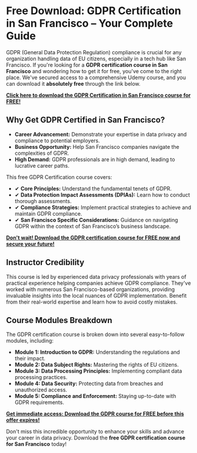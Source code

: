 # Free Download: GDPR Certification in San Francisco – Your Complete Guide

GDPR (General Data Protection Regulation) compliance is crucial for any organization handling data of EU citizens, especially in a tech hub like San Francisco. If you're looking for a **GDPR certification course in San Francisco** and wondering how to get it for free, you've come to the right place. We've secured access to a comprehensive Udemy course, and you can download it **absolutely free** through the link below.

[**Click here to download the GDPR Certification in San Francisco course for FREE!**](https://udemywork.com/gdpr-certification-in-san-francisco)

## Why Get GDPR Certified in San Francisco?

*   **Career Advancement:** Demonstrate your expertise in data privacy and compliance to potential employers.
*   **Business Opportunity:** Help San Francisco companies navigate the complexities of GDPR.
*   **High Demand:** GDPR professionals are in high demand, leading to lucrative career paths.

This free GDPR Certification course covers:

*   ✔ **Core Principles:** Understand the fundamental tenets of GDPR.
*   ✔ **Data Protection Impact Assessments (DPIAs):** Learn how to conduct thorough assessments.
*   ✔ **Compliance Strategies:** Implement practical strategies to achieve and maintain GDPR compliance.
*   ✔ **San Francisco Specific Considerations:** Guidance on navigating GDPR within the context of San Francisco’s business landscape.

[**Don't wait! Download the GDPR certification course for FREE now and secure your future!**](https://udemywork.com/gdpr-certification-in-san-francisco)

## Instructor Credibility

This course is led by experienced data privacy professionals with years of practical experience helping companies achieve GDPR compliance. They've worked with numerous San Francisco-based organizations, providing invaluable insights into the local nuances of GDPR implementation. Benefit from their real-world expertise and learn how to avoid costly mistakes.

## Course Modules Breakdown

The GDPR certification course is broken down into several easy-to-follow modules, including:

*   **Module 1: Introduction to GDPR:** Understanding the regulations and their impact.
*   **Module 2: Data Subject Rights:** Mastering the rights of EU citizens.
*   **Module 3: Data Processing Principles:** Implementing compliant data processing practices.
*   **Module 4: Data Security:** Protecting data from breaches and unauthorized access.
*   **Module 5: Compliance and Enforcement:** Staying up-to-date with GDPR requirements.

[**Get immediate access: Download the GDPR course for FREE before this offer expires!**](https://udemywork.com/gdpr-certification-in-san-francisco)

Don't miss this incredible opportunity to enhance your skills and advance your career in data privacy. Download the **free GDPR certification course for San Francisco** today!
